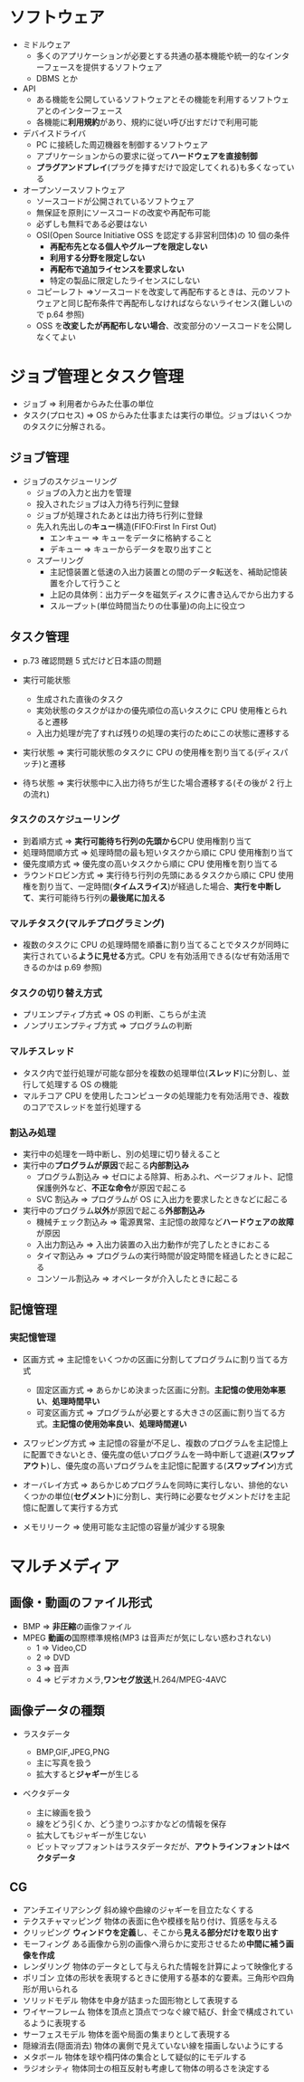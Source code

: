 # ソフトウェア

- ミドルウェア
  - 多くのアプリケーションが必要とする共通の基本機能や統一的なインターフェースを提供するソフトウェア
  - DBMS とか
- API
  - ある機能を公開しているソフトウェアとその機能を利用するソフトウェアとのインターフェース
  - 各機能に**利用規約**があり、規約に従い呼び出すだけで利用可能
- デバイスドライバ
  - PC に接続した周辺機器を制御するソフトウェア
  - アプリケーションからの要求に従って**ハードウェアを直接制御**
  - **プラグアンドプレイ**(プラグを挿すだけで設定してくれる)も多くなっている
- オープンソースソフトウェア
  - ソースコードが公開されているソフトウェア
  - 無保証を原則にソースコードの改変や再配布可能
  - 必ずしも無料である必要はない
  - OSI(Open Source Initiative OSS を認定する非営利団体)の 10 個の条件
    - **再配布先となる個人やグループを限定しない**
    - **利用する分野を限定しない**
    - **再配布で追加ライセンスを要求しない**
    - 特定の製品に限定したライセンスにしない
  - コピーレフト =>ソースコードを改変して再配布するときは、元のソフトウェアと同じ配布条件で再配布しなければならないライセンス(難しいので p.64 参照)
  - OSS を**改変したが再配布しない場合**、改変部分のソースコードを公開しなくてよい

# ジョブ管理とタスク管理

- ジョブ => 利用者からみた仕事の単位
- タスク(プロセス) => OS からみた仕事または実行の単位。ジョブはいくつかのタスクに分解される。

## ジョブ管理

- ジョブのスケジューリング
  - ジョブの入力と出力を管理
  - 投入されたジョブは入力待ち行列に登録
  - ジョブが処理されたあとは出力待ち行列に登録
  - 先入れ先出しの**キュー**構造(FIFO:First In First Out)
    - エンキュー => キューをデータに格納すること
    - デキュー => キューからデータを取り出すこと
  - スプーリング
    - 主記憶装置と低速の入出力装置との間のデータ転送を、補助記憶装置を介して行うこと
    - 上記の具体例：出力データを磁気ディスクに書き込んでから出力する
    - スループット(単位時間当たりの仕事量)の向上に役立つ

## タスク管理

- p.73 確認問題 5 式だけど日本語の問題

- 実行可能状態
  - 生成された直後のタスク
  - 実効状態のタスクがほかの優先順位の高いタスクに CPU 使用権とられると遷移
  - 入出力処理が完了すれば残りの処理の実行のためにこの状態に遷移する
- 実行状態 => 実行可能状態のタスクに CPU の使用権を割り当てる(ディスパッチ)と遷移
- 待ち状態 => 実行状態中に入出力待ちが生じた場合遷移する(その後が 2 行上の流れ)

### タスクのスケジューリング

- 到着順方式 => **実行可能待ち行列の先頭から**CPU 使用権割り当て
- 処理時間順方式 => 処理時間の最も短いタスクから順に CPU 使用権割り当て
- 優先度順方式 => 優先度の高いタスクから順に CPU 使用権を割り当てる
- ラウンドロビン方式 => 実行待ち行列の先頭にあるタスクから順に CPU 使用権を割り当て、一定時間(**タイムスライス**)が経過した場合、**実行を中断して**、実行可能待ち行列の**最後尾に加える**

### マルチタスク(マルチプログラミング)

- 複数のタスクに CPU の処理時間を順番に割り当てることでタスクが同時に実行されている**ように見せる**方式。CPU を有効活用できる(なぜ有効活用できるのかは p.69 参照)

### タスクの切り替え方式

- プリエンプティブ方式 => OS の判断、こちらが主流
- ノンプリエンプティブ方式 => プログラムの判断

### マルチスレッド

- タスク内で並行処理が可能な部分を複数の処理単位(**スレッド**)に分割し、並行して処理する OS の機能
- マルチコア CPU を使用したコンピュータの処理能力を有効活用でき、複数のコアでスレッドを並行処理する

### 割込み処理

- 実行中の処理を一時中断し、別の処理に切り替えること
- 実行中の**プログラムが原因**で起こる**内部割込み**
  - プログラム割込み => ゼロによる除算、桁あふれ、ページフォルト、記憶保護例外など、**不正な命令**が原因で起こる
  - SVC 割込み => プログラムが OS に入出力を要求したときなどに起こる
- 実行中のプログラム**以外**が原因で起こる**外部割込み**
  - 機械チェック割込み => 電源異常、主記憶の故障など**ハードウェアの故障**が原因
  - 入出力割込み => 入出力装置の入出力動作が完了したときにおこる
  - タイマ割込み => プログラムの実行時間が設定時間を経過したときに起こる
  - コンソール割込み => オペレータが介入したときに起こる

## 記憶管理

### 実記憶管理

- 区画方式 => 主記憶をいくつかの区画に分割してプログラムに割り当てる方式
  - 固定区画方式 => あらかじめ決まった区画に分割。**主記憶の使用効率悪い**、**処理時間早い**
  - 可変区画方式 => プログラムが必要とする大きさの区画に割り当てる方式。**主記憶の使用効率良い**、**処理時間遅い**
- スワッピング方式 => 主記憶の容量が不足し、複数のプログラムを主記憶上に配置できないとき、優先度の低いプログラムを一時中断して退避(**スワップアウト**)し、優先度の高いプログラムを主記憶に配置する(**スワップイン**)方式
- オーバレイ方式 => あらかじめプログラムを同時に実行しない、排他的ないくつかの単位(**セグメント**)に分割し、実行時に必要なセグメントだけを主記憶に配置して実行する方式

- メモリリーク => 使用可能な主記憶の容量が減少する現象

# マルチメディア

## 画像・動画のファイル形式

- BMP => **非圧縮**の画像ファイル
- MPEG **動画の**国際標準規格(MP3 は音声だが気にしない惑わされない)
  - 1 => Video,CD
  - 2 => DVD
  - 3 => 音声
  - 4 => ビデオカメラ,**ワンセグ放送**,H.264/MPEG-4AVC

## 画像データの種類

- ラスタデータ

  - BMP,GIF,JPEG,PNG
  - 主に写真を扱う
  - 拡大すると**ジャギー**が生じる

- ベクタデータ
  - 主に線画を扱う
  - 線をどう引くか、どう塗りつぶすかなどの情報を保存
  - 拡大してもジャギーが生じない
  - ビットマップフォントはラスタデータだが、**アウトラインフォントはベクタデータ**

## CG

- アンチエイリアシング 斜め線や曲線のジャギーを目立たなくする
- テクスチャマッピング 物体の表面に色や模様を貼り付け、質感を与える
- クリッピング **ウィンドウを定義**し、そこから**見える部分だけを取り出す**
- モーフィング ある画像から別の画像へ滑らかに変形させるため**中間に補う画像を作成**
- レンダリング 物体のデータとして与えられた情報を計算によって映像化する
- ポリゴン 立体の形状を表現するときに使用する基本的な要素。三角形や四角形が用いられる
- ソリッドモデル 物体を中身が詰まった固形物として表現する
- ワイヤーフレーム 物体を頂点と頂点でつなぐ線で結び、針金で構成されているように表現する
- サーフェスモデル 物体を面や局面の集まりとして表現する
- 隠線消去(隠面消去) 物体の裏側で見えていない線を描画しないようにする
- メタボール 物体を球や楕円体の集合として疑似的にモデルする
- ラジオシティ 物体同士の相互反射も考慮して物体の明るさを決定する
